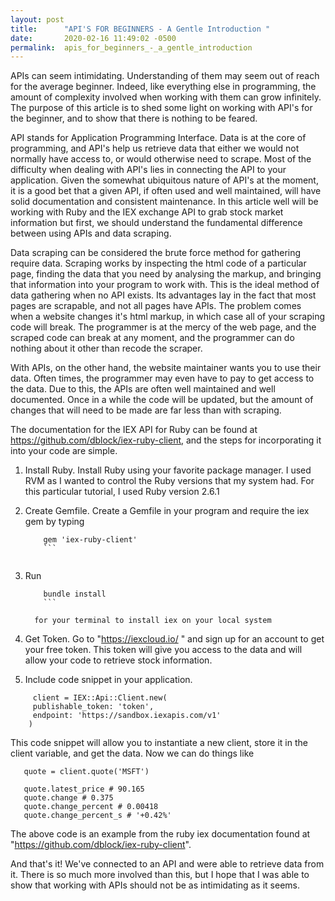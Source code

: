 ```yaml
---
layout: post
title:      "API'S FOR BEGINNERS - A Gentle Introduction "
date:       2020-02-16 11:49:02 -0500
permalink:  apis_for_beginners_-_a_gentle_introduction
---
```



APIs can seem intimidating.  Understanding of them may seem out of reach for the average beginner.  Indeed, like everything else in programming, the amount of complexity involved when working with them can grow infinitely.  The purpose of this article is to shed some light on working with API's for the beginner, and to show that there is nothing to be feared. 

API stands for Application Programming Interface.  Data is at the core of programming, and API's help us retrieve data that either we would not normally have access to, or would otherwise need to scrape.  Most of the difficulty when dealing with API's lies in connecting the API to your application.  Given the somewhat ubiquitous nature of API's at the moment, it is a good bet that a given API, if often used and well maintained, will have solid documentation and consistent maintenance.  In this article well will be working with Ruby and the IEX exchange API to grab stock market information but first, we should understand the fundamental difference between using APIs and data scraping. 

Data scraping can be considered the brute force method for gathering require data.  Scraping works by inspecting the html code of a particular page, finding the data that you need by analysing the markup, and bringing that information into your program to work with.  This is the ideal method of data gathering when no API exists.  Its advantages lay in the fact that most pages are scrapable, and not all pages have APIs.  The problem comes when a website changes it's html markup, in which case all of your scraping code will break.  The programmer is at the mercy of the web page, and the scraped code can break at any moment, and the programmer can do nothing about it other than recode the scraper.  

With APIs, on the other hand, the website maintainer wants you to use their data. Often times, the programmer may even have to pay to get access to the data.  Due to this, the APIs are often well maintained and well documented.  Once in a while the code will be updated, but the amount of changes that will need to be made are far less than with scraping. 

The documentation for the IEX API for Ruby can be found at https://github.com/dblock/iex-ruby-client, and the steps for incorporating it into your code are simple. 

1. Install Ruby.  Install Ruby using your favorite package manager. I used RVM as I wanted to control the Ruby versions that my system had.  For this particular tutorial, I used Ruby version 2.6.1 
2. Create Gemfile.  Create a Gemfile in your program and require the iex gem by typing 

     ```
		 gem 'iex-ruby-client' 
		 ``` 
		 
3. Run 

     ``` 
		 bundle install 
		 ```  
		 
	   for your terminal to install iex on your local system 
4.  Get Token.  Go to "https://iexcloud.io/ " and sign up for an account to get your free token.  This token will give you      access to the data and will allow your code to retrieve stock information.  
5.  Include code snippet in your application. 

```
     client = IEX::Api::Client.new(
     publishable_token: 'token',
     endpoint: 'https://sandbox.iexapis.com/v1'
    ) 
```

This code snippet will allow you to instantiate a new client, store it in the client variable, and get the data.  Now we can do things like 

``` 
   quote = client.quote('MSFT')

   quote.latest_price # 90.165
   quote.change # 0.375
   quote.change_percent # 0.00418
   quote.change_percent_s # '+0.42%' 
``` 

The above code is an example from the ruby iex documentation found at "https://github.com/dblock/iex-ruby-client".

And that's it! We've connected to an API and were able to retrieve data from it.  There is so much more involved than this, but I hope that I was able to show that working with APIs should not be as intimidating as it seems. 

